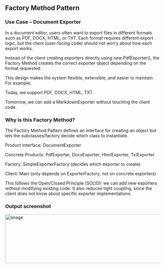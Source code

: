 ## Factory Method Pattern
### Use Case – Document Exporter

In a document editor, users often want to export files in different formats such as PDF, DOCX, HTML, or TXT.
Each format requires different export logic, but the client (user-facing code) should not worry about how each export works.

Instead of the client creating exporters directly using new PdfExporter(), the Factory Method creates the correct exporter object depending on the format requested.

This design makes the system flexible, extensible, and easier to maintain.
For example:

Today, we support PDF, DOCX, HTML, TXT.

Tomorrow, we can add a MarkdownExporter without touching the client code.

### Why is this Factory Method?

The Factory Method Pattern defines an interface for creating an object but lets the subclasses/factory decide which class to instantiate.

Product Interface: DocumentExporter

Concrete Products: PdfExporter, DocxExporter, HtmlExporter, TxtExporter

Factory: SimpleExporterFactory (decides which exporter to create)

Client: Main (only depends on ExporterFactory, not on concrete exporters)

This follows the Open/Closed Principle (SOLID): we can add new exporters without modifying existing code.
It also reduces tight coupling, since the client does not know about specific exporter implementations.

### Output screenshot
<img width="601" height="160" alt="image" src="https://github.com/user-attachments/assets/96e59926-d6f9-46ce-a7b7-39d9c695a732" />

### 
